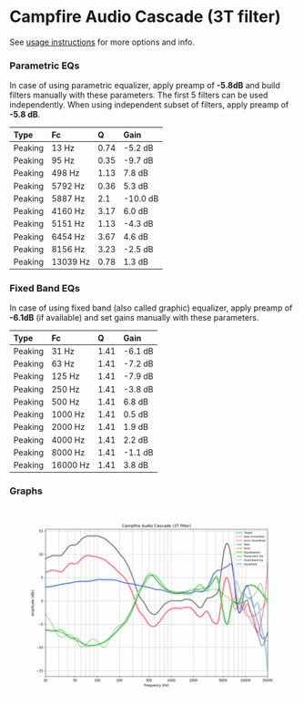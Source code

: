 # Campfire Audio Cascade (3T filter)
See [usage instructions](https://github.com/jaakkopasanen/AutoEq#usage) for more options and info.

### Parametric EQs
In case of using parametric equalizer, apply preamp of **-5.8dB** and build filters manually
with these parameters. The first 5 filters can be used independently.
When using independent subset of filters, apply preamp of **-5.8 dB**.

| Type    | Fc       |    Q | Gain     |
|:--------|:---------|:-----|:---------|
| Peaking | 13 Hz    | 0.74 | -5.2 dB  |
| Peaking | 95 Hz    | 0.35 | -9.7 dB  |
| Peaking | 498 Hz   | 1.13 | 7.8 dB   |
| Peaking | 5792 Hz  | 0.36 | 5.3 dB   |
| Peaking | 5887 Hz  | 2.1  | -10.0 dB |
| Peaking | 4160 Hz  | 3.17 | 6.0 dB   |
| Peaking | 5151 Hz  | 1.13 | -4.3 dB  |
| Peaking | 6454 Hz  | 3.67 | 4.6 dB   |
| Peaking | 8156 Hz  | 3.23 | -2.5 dB  |
| Peaking | 13039 Hz | 0.78 | 1.3 dB   |

### Fixed Band EQs
In case of using fixed band (also called graphic) equalizer, apply preamp of **-6.1dB**
(if available) and set gains manually with these parameters.

| Type    | Fc       |    Q | Gain    |
|:--------|:---------|:-----|:--------|
| Peaking | 31 Hz    | 1.41 | -6.1 dB |
| Peaking | 63 Hz    | 1.41 | -7.2 dB |
| Peaking | 125 Hz   | 1.41 | -7.9 dB |
| Peaking | 250 Hz   | 1.41 | -3.8 dB |
| Peaking | 500 Hz   | 1.41 | 6.8 dB  |
| Peaking | 1000 Hz  | 1.41 | 0.5 dB  |
| Peaking | 2000 Hz  | 1.41 | 1.9 dB  |
| Peaking | 4000 Hz  | 1.41 | 2.2 dB  |
| Peaking | 8000 Hz  | 1.41 | -1.1 dB |
| Peaking | 16000 Hz | 1.41 | 3.8 dB  |

### Graphs
![](./Campfire%20Audio%20Cascade%20(3T%20filter).png)
